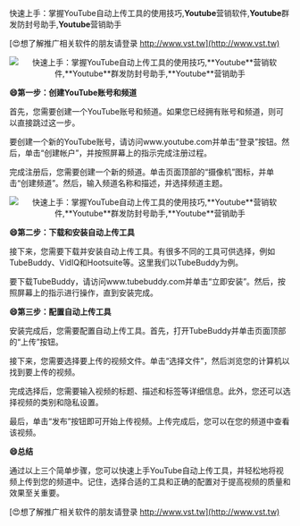 快速上手：掌握YouTube自动上传工具的使用技巧,**Youtube**营销软件,**Youtube**群发防封号助手,**Youtube**营销助手

[😍想了解推广相关软件的朋友请登录 http://www.vst.tw](http://www.vst.tw)

 <center><img src="https://vst.tw/MP4/tuiguang/png/5.png" alt="快速上手：掌握YouTube自动上传工具的使用技巧,**Youtube**营销软件,**Youtube**群发防封号助手,**Youtube**营销助手"></center>

**😄第一步：创建YouTube账号和频道**

首先，您需要创建一个YouTube账号和频道。如果您已经拥有账号和频道，则可以直接跳过这一步。

要创建一个新的YouTube账号，请访问www.youtube.com并单击“登录”按钮。然后，单击“创建帐户”，并按照屏幕上的指示完成注册过程。

完成注册后，您需要创建一个新的频道。单击页面顶部的“摄像机”图标，并单击“创建频道”。然后，输入频道名称和描述，并选择频道主题。

 <center><img src="https://vst.tw/MP4/tuiguang/png/2.png" alt="快速上手：掌握YouTube自动上传工具的使用技巧,**Youtube**营销软件,**Youtube**群发防封号助手,**Youtube**营销助手"></center>

**😄第二步：下载和安装自动上传工具**

接下来，您需要下载并安装自动上传工具。有很多不同的工具可供选择，例如TubeBuddy、VidIQ和Hootsuite等。这里我们以TubeBuddy为例。

要下载TubeBuddy，请访问www.tubebuddy.com并单击“立即安装”。然后，按照屏幕上的指示进行操作，直到安装完成。

**😄第三步：配置自动上传工具**

安装完成后，您需要配置自动上传工具。首先，打开TubeBuddy并单击页面顶部的“上传”按钮。

接下来，您需要选择要上传的视频文件。单击“选择文件”，然后浏览您的计算机以找到要上传的视频。

完成选择后，您需要输入视频的标题、描述和标签等详细信息。此外，您还可以选择视频的类别和隐私设置。

最后，单击“发布”按钮即可开始上传视频。上传完成后，您可以在您的频道中查看该视频。

**😄总结**

通过以上三个简单步骤，您可以快速上手YouTube自动上传工具，并轻松地将视频上传到您的频道中。记住，选择合适的工具和正确的配置对于提高视频的质量和效果至关重要。

[😍想了解推广相关软件的朋友请登录 http://www.vst.tw](http://www.vst.tw)



